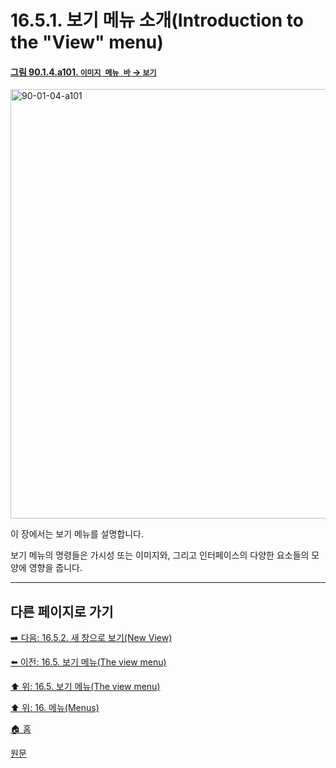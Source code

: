 # 16.5.1. 보기 메뉴 소개(Introduction to the "View" menu)

<a id="90-01-04-a101"></a>

#### [그림 90.1.4.a101. `이미지 메뉴 바` → `보기`](./90-01-04-00-view.md#90-01-04-a101)
<img width="940" height="687" alt="90-01-04-a101" src="https://github.com/user-attachments/assets/62687af9-cd0a-42fd-9511-aa8ae0398861" />

이 장에서는 보기 메뉴를 설명합니다.

보기 메뉴의 명령들은 가시성 또는 이미지와, 그리고 인터페이스의 다양한 요소들의 모양에 영향을 줍니다.

***

## 다른 페이지로 가기

[➡️ 다음: 16.5.2. 새 창으로 보기(New View)](./16-05-02-00-new-view.md)

[⬅️ 이전: 16.5. 보기 메뉴(The view menu)](./16-05-00-the-view-menu.md)

[⬆️ 위: 16.5. 보기 메뉴(The view menu)](./16-05-00-the-view-menu.md)

[⬆️ 위: 16. 메뉴(Menus)](./16-00-menus.md)

[🏠 홈](./00-home.md)

[원문](https://docs.gimp.org/2.10/ko/gimp-view-menu.html#gimp-view-introduction)